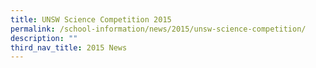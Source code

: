 ```yaml
---
title: UNSW Science Competition 2015
permalink: /school-information/news/2015/unsw-science-competition/
description: ""
third_nav_title: 2015 News
---
```

